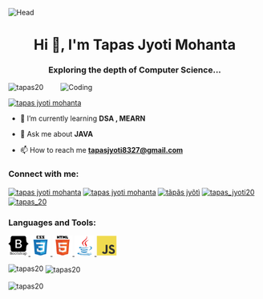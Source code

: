 <img src="https://www.bing.com/th/id/OGC.75c2f842863ae2df6b3ac2d0a4d63026?pid=1.7&rurl=https%3a%2f%2fmedia.giphy.com%2fmedia%2f26tn33aiTi1jkl6H6%2fgiphy.gif&ehk=LCiNXmDg%2fXTgb0Vi0JGHo4wmNkgdBlRmA3Y17tB9YLU%3d" alt="Head" style="width: 100%;
height: 350px;">
<h1 align="center">Hi 👋, I'm Tapas Jyoti Mohanta</h1>
<h3 align="center">Exploring the depth of Computer Science...</h3>
<img align="right" alt="Coding" width="400"src="https://media1.tenor.com/images/cd37fa49c983ac905df0016fd5b6a2ee/tenor.gif?itemid=13165216">

<p align="left"> <img src="https://komarev.com/ghpvc/?username=tapas20&label=Profile%20views&color=0e75b6&style=flat" alt="tapas20" /> </p>

<p align="left"> <a href="https://twitter.com/tapas jyoti mohanta" target="blank"><img src="https://img.shields.io/twitter/follow/tapas jyoti mohanta?logo=twitter&style=for-the-badge" alt="tapas jyoti mohanta" /></a> </p>

- 🌱 I’m currently learning **DSA , MEARN**

- 💬 Ask me about **JAVA**

- 📫 How to reach me **tapasjyoti8327@gmail.com**

<h3 align="left">Connect with me:</h3>
<p align="left">
<a href="https://twitter.com/tapas jyoti mohanta" target="blank"><img align="center" src="https://raw.githubusercontent.com/rahuldkjain/github-profile-readme-generator/master/src/images/icons/Social/twitter.svg" alt="tapas jyoti mohanta" height="30" width="40" /></a>
<a href="https://linkedin.com/in/tapas jyoti mohanta" target="blank"><img align="center" src="https://raw.githubusercontent.com/rahuldkjain/github-profile-readme-generator/master/src/images/icons/Social/linked-in-alt.svg" alt="tapas jyoti mohanta" height="30" width="40" /></a>
<a href="https://fb.com/tãpãs jyõtì" target="blank"><img align="center" src="https://raw.githubusercontent.com/rahuldkjain/github-profile-readme-generator/master/src/images/icons/Social/facebook.svg" alt="tãpãs jyõtì" height="30" width="40" /></a>
<a href="https://instagram.com/tapas_jyoti20" target="blank"><img align="center" src="https://raw.githubusercontent.com/rahuldkjain/github-profile-readme-generator/master/src/images/icons/Social/instagram.svg" alt="tapas_jyoti20" height="30" width="40" /></a>
<a href="https://www.leetcode.com/tapas_20" target="blank"><img align="center" src="https://raw.githubusercontent.com/rahuldkjain/github-profile-readme-generator/master/src/images/icons/Social/leet-code.svg" alt="tapas_20" height="30" width="40" /></a>
</p>

<h3 align="left">Languages and Tools:</h3>
<p align="left"> <a href="https://getbootstrap.com" target="_blank" rel="noreferrer"> <img src="https://raw.githubusercontent.com/devicons/devicon/master/icons/bootstrap/bootstrap-plain-wordmark.svg" alt="bootstrap" width="40" height="40"/> </a> <a href="https://www.w3schools.com/css/" target="_blank" rel="noreferrer"> <img src="https://raw.githubusercontent.com/devicons/devicon/master/icons/css3/css3-original-wordmark.svg" alt="css3" width="40" height="40"/> </a> <a href="https://www.w3.org/html/" target="_blank" rel="noreferrer"> <img src="https://raw.githubusercontent.com/devicons/devicon/master/icons/html5/html5-original-wordmark.svg" alt="html5" width="40" height="40"/> </a> <a href="https://www.java.com" target="_blank" rel="noreferrer"> <img src="https://raw.githubusercontent.com/devicons/devicon/master/icons/java/java-original.svg" alt="java" width="40" height="40"/> </a> <a href="https://developer.mozilla.org/en-US/docs/Web/JavaScript" target="_blank" rel="noreferrer"> <img src="https://raw.githubusercontent.com/devicons/devicon/master/icons/javascript/javascript-original.svg" alt="javascript" width="40" height="40"/> </a> </p>

<p><img align="left" src="https://github-readme-stats.vercel.app/api/top-langs?username=tapas20&show_icons=true&locale=en&layout=compact" alt="tapas20" /></p>

<p>&nbsp;<img align="center" src="https://github-readme-stats.vercel.app/api?username=tapas20&show_icons=true&locale=en" alt="tapas20" /></p>

<p><img align="center" src="https://github-readme-streak-stats.herokuapp.com/?user=tapas20&" alt="tapas20" /></p>

